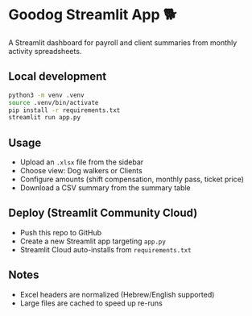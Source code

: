 # Goodog Streamlit App 🐕

A Streamlit dashboard for payroll and client summaries from monthly activity spreadsheets.

## Local development

```bash
python3 -m venv .venv
source .venv/bin/activate
pip install -r requirements.txt
streamlit run app.py
```

## Usage
- Upload an `.xlsx` file from the sidebar
- Choose view: Dog walkers or Clients
- Configure amounts (shift compensation, monthly pass, ticket price)
- Download a CSV summary from the summary table

## Deploy (Streamlit Community Cloud)
- Push this repo to GitHub
- Create a new Streamlit app targeting `app.py`
- Streamlit Cloud auto-installs from `requirements.txt`

## Notes
- Excel headers are normalized (Hebrew/English supported)
- Large files are cached to speed up re-runs
